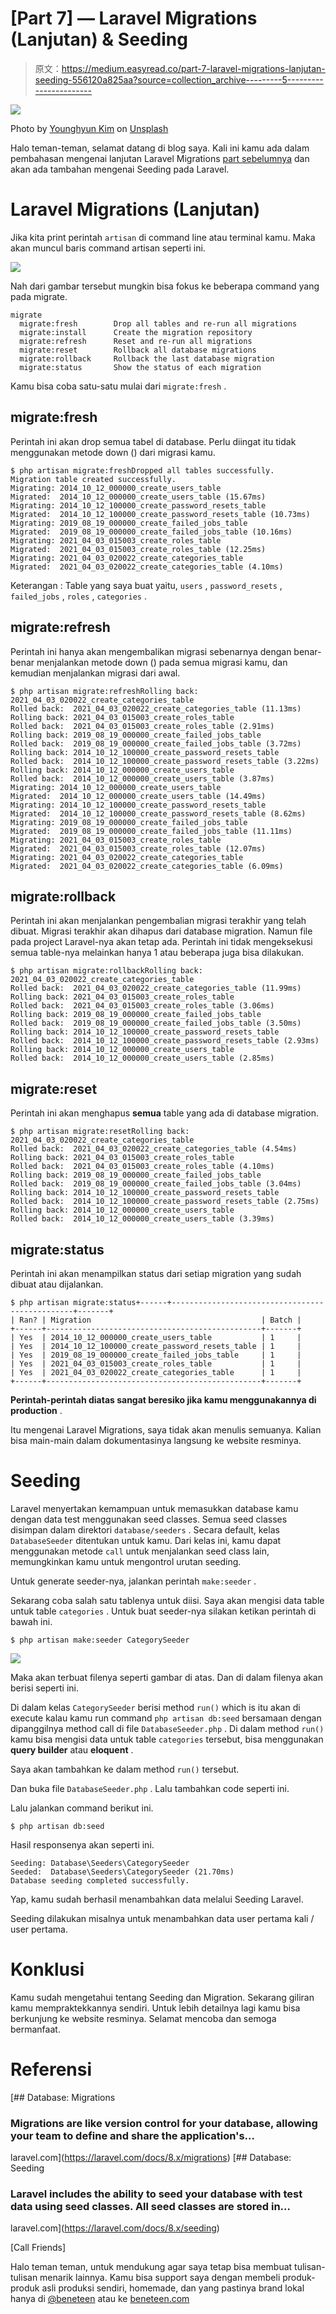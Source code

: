 # [Part 7] — Laravel Migrations (Lanjutan) & Seeding

> 原文：<https://medium.easyread.co/part-7-laravel-migrations-lanjutan-seeding-556120a825aa?source=collection_archive---------5----------------------->

![](img/0ed449a6d87bf2c90d1af2d6459f7f92.png)

Photo by [Younghyun Kim](https://unsplash.com/@walkytalky?utm_source=medium&utm_medium=referral) on [Unsplash](https://unsplash.com?utm_source=medium&utm_medium=referral)

Halo teman-teman, selamat datang di blog saya. Kali ini kamu ada dalam pembahasan mengenai lanjutan Laravel Migrations [part sebelumnya](https://pandhuwibowo.medium.com/part-6-laravel-migrations-2b6acf7e4b53) dan akan ada tambahan mengenai Seeding pada Laravel.

# Laravel Migrations (Lanjutan)

Jika kita print perintah `artisan` di command line atau terminal kamu. Maka akan muncul baris command artisan seperti ini.

![](img/628199419b161452b41881590fc13744.png)

Nah dari gambar tersebut mungkin bisa fokus ke beberapa command yang pada migrate.

```
migrate
  migrate:fresh        Drop all tables and re-run all migrations
  migrate:install      Create the migration repository
  migrate:refresh      Reset and re-run all migrations
  migrate:reset        Rollback all database migrations
  migrate:rollback     Rollback the last database migration
  migrate:status       Show the status of each migration
```

Kamu bisa coba satu-satu mulai dari `migrate:fresh` .

## migrate:fresh

Perintah ini akan drop semua tabel di database. Perlu diingat itu tidak menggunakan metode down () dari migrasi kamu.

```
$ php artisan migrate:freshDropped all tables successfully.
Migration table created successfully.
Migrating: 2014_10_12_000000_create_users_table
Migrated:  2014_10_12_000000_create_users_table (15.67ms)
Migrating: 2014_10_12_100000_create_password_resets_table
Migrated:  2014_10_12_100000_create_password_resets_table (10.73ms)
Migrating: 2019_08_19_000000_create_failed_jobs_table
Migrated:  2019_08_19_000000_create_failed_jobs_table (10.16ms)
Migrating: 2021_04_03_015003_create_roles_table
Migrated:  2021_04_03_015003_create_roles_table (12.25ms)
Migrating: 2021_04_03_020022_create_categories_table
Migrated:  2021_04_03_020022_create_categories_table (4.10ms)
```

Keterangan : Table yang saya buat yaitu, `users` , `password_resets` , `failed_jobs` , `roles` , `categories` .

## migrate:refresh

Perintah ini hanya akan mengembalikan migrasi sebenarnya dengan benar-benar menjalankan metode down () pada semua migrasi kamu, dan kemudian menjalankan migrasi dari awal.

```
$ php artisan migrate:refreshRolling back: 2021_04_03_020022_create_categories_table
Rolled back:  2021_04_03_020022_create_categories_table (11.13ms)
Rolling back: 2021_04_03_015003_create_roles_table
Rolled back:  2021_04_03_015003_create_roles_table (2.91ms)
Rolling back: 2019_08_19_000000_create_failed_jobs_table
Rolled back:  2019_08_19_000000_create_failed_jobs_table (3.72ms)
Rolling back: 2014_10_12_100000_create_password_resets_table
Rolled back:  2014_10_12_100000_create_password_resets_table (3.22ms)
Rolling back: 2014_10_12_000000_create_users_table
Rolled back:  2014_10_12_000000_create_users_table (3.87ms)
Migrating: 2014_10_12_000000_create_users_table
Migrated:  2014_10_12_000000_create_users_table (14.49ms)
Migrating: 2014_10_12_100000_create_password_resets_table
Migrated:  2014_10_12_100000_create_password_resets_table (8.62ms)
Migrating: 2019_08_19_000000_create_failed_jobs_table
Migrated:  2019_08_19_000000_create_failed_jobs_table (11.11ms)
Migrating: 2021_04_03_015003_create_roles_table
Migrated:  2021_04_03_015003_create_roles_table (12.07ms)
Migrating: 2021_04_03_020022_create_categories_table
Migrated:  2021_04_03_020022_create_categories_table (6.09ms)
```

## migrate:rollback

Perintah ini akan menjalankan pengembalian migrasi terakhir yang telah dibuat. Migrasi terakhir akan dihapus dari database migration. Namun file pada project Laravel-nya akan tetap ada. Perintah ini tidak mengeksekusi semua table-nya melainkan hanya 1 atau beberapa juga bisa dilakukan.

```
$ php artisan migrate:rollbackRolling back: 2021_04_03_020022_create_categories_table
Rolled back:  2021_04_03_020022_create_categories_table (11.99ms)
Rolling back: 2021_04_03_015003_create_roles_table
Rolled back:  2021_04_03_015003_create_roles_table (3.06ms)
Rolling back: 2019_08_19_000000_create_failed_jobs_table
Rolled back:  2019_08_19_000000_create_failed_jobs_table (3.50ms)
Rolling back: 2014_10_12_100000_create_password_resets_table
Rolled back:  2014_10_12_100000_create_password_resets_table (2.93ms)
Rolling back: 2014_10_12_000000_create_users_table
Rolled back:  2014_10_12_000000_create_users_table (2.85ms)
```

## migrate:reset

Perintah ini akan menghapus **semua** table yang ada di database migration.

```
$ php artisan migrate:resetRolling back: 2021_04_03_020022_create_categories_table
Rolled back:  2021_04_03_020022_create_categories_table (4.54ms)
Rolling back: 2021_04_03_015003_create_roles_table
Rolled back:  2021_04_03_015003_create_roles_table (4.10ms)
Rolling back: 2019_08_19_000000_create_failed_jobs_table
Rolled back:  2019_08_19_000000_create_failed_jobs_table (3.04ms)
Rolling back: 2014_10_12_100000_create_password_resets_table
Rolled back:  2014_10_12_100000_create_password_resets_table (2.75ms)
Rolling back: 2014_10_12_000000_create_users_table
Rolled back:  2014_10_12_000000_create_users_table (3.39ms)
```

## migrate:status

Perintah ini akan menampilkan status dari setiap migration yang sudah dibuat atau dijalankan.

```
$ php artisan migrate:status+------+------------------------------------------------+-------+
| Ran? | Migration                                      | Batch |
+------+------------------------------------------------+-------+
| Yes  | 2014_10_12_000000_create_users_table           | 1     |
| Yes  | 2014_10_12_100000_create_password_resets_table | 1     |
| Yes  | 2019_08_19_000000_create_failed_jobs_table     | 1     |
| Yes  | 2021_04_03_015003_create_roles_table           | 1     |
| Yes  | 2021_04_03_020022_create_categories_table      | 1     |
+------+------------------------------------------------+-------+
```

**Perintah-perintah diatas sangat beresiko jika kamu menggunakannya di production** .

Itu mengenai Laravel Migrations, saya tidak akan menulis semuanya. Kalian bisa main-main dalam dokumentasinya langsung ke website resminya.

# Seeding

Laravel menyertakan kemampuan untuk memasukkan database kamu dengan data test menggunakan seed classes. Semua seed classes disimpan dalam direktori `database/seeders` . Secara default, kelas `DatabaseSeeder` ditentukan untuk kamu. Dari kelas ini, kamu dapat menggunakan metode `call` untuk menjalankan seed class lain, memungkinkan kamu untuk mengontrol urutan seeding.

Untuk generate seeder-nya, jalankan perintah `make:seeder` .

Sekarang coba salah satu tablenya untuk diisi. Saya akan mengisi data table untuk table `categories` . Untuk buat seeder-nya silakan ketikan perintah di bawah ini.

```
$ php artisan make:seeder CategorySeeder
```

![](img/2ede631b8598863c8cda20b29bb94050.png)

Maka akan terbuat filenya seperti gambar di atas. Dan di dalam filenya akan berisi seperti ini.

Di dalam kelas `CategorySeeder` berisi method `run()` which is itu akan di execute kalau kamu run command `php artisan db:seed` bersamaan dengan dipanggilnya method call di file `DatabaseSeeder.php` . Di dalam method `run()` kamu bisa mengisi data untuk table `categories` tersebut, bisa menggunakan **query builder** atau **eloquent** .

Saya akan tambahkan ke dalam method `run()` tersebut.

Dan buka file `DatabaseSeeder.php` . Lalu tambahkan code seperti ini.

Lalu jalankan command berikut ini.

```
$ php artisan db:seed
```

Hasil responsenya akan seperti ini.

```
Seeding: Database\Seeders\CategorySeeder
Seeded:  Database\Seeders\CategorySeeder (21.70ms)
Database seeding completed successfully.
```

Yap, kamu sudah berhasil menambahkan data melalui Seeding Laravel.

Seeding dilakukan misalnya untuk menambahkan data user pertama kali / user pertama.

# Konklusi

Kamu sudah mengetahui tentang Seeding dan Migration. Sekarang giliran kamu mempraktekkannya sendiri. Untuk lebih detailnya lagi kamu bisa berkunjung ke website resminya. Selamat mencoba dan semoga bermanfaat.

# Referensi

 [## Database: Migrations

### Migrations are like version control for your database, allowing your team to define and share the application's…

laravel.com](https://laravel.com/docs/8.x/migrations)  [## Database: Seeding

### Laravel includes the ability to seed your database with test data using seed classes. All seed classes are stored in…

laravel.com](https://laravel.com/docs/8.x/seeding) 

[Call Friends]

Halo teman teman, untuk mendukung agar saya tetap bisa membuat tulisan-tulisan menarik lainnya. Kamu bisa support saya dengan membeli produk-produk asli produksi sendiri, homemade, dan yang pastinya brand lokal hanya di [@beneteen](https://www.instagram.com/beneteen/) atau ke [beneteen.com](https://beneteen.com/)